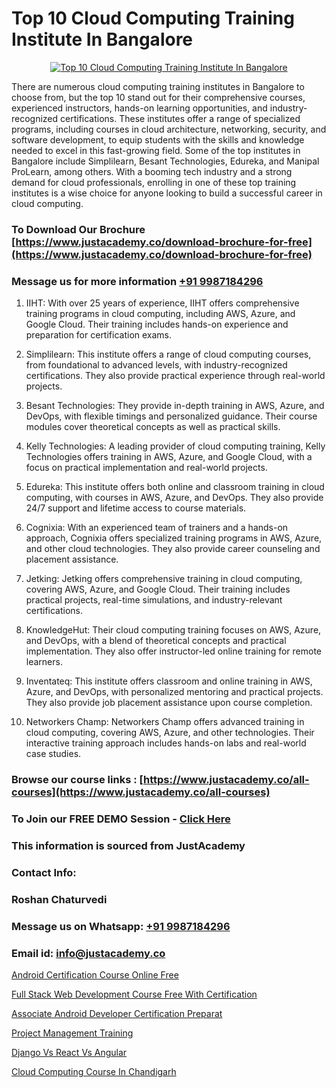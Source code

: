 # Top 10 Cloud Computing Training Institute In Bangalore

<p align="center">
  <a href="https://justacademy.co/all-courses">
    <img src="https://i.ibb.co/FJQ9DDy/cloud-computing.webp" alt="Top 10 Cloud Computing Training Institute In Bangalore">
  </a>
</p>


There are numerous cloud computing training institutes in Bangalore to choose from, but the top 10 stand out for their comprehensive courses, experienced instructors, hands-on learning opportunities, and industry-recognized certifications. These institutes offer a range of specialized programs, including courses in cloud architecture, networking, security, and software development, to equip students with the skills and knowledge needed to excel in this fast-growing field. Some of the top institutes in Bangalore include Simplilearn, Besant Technologies, Edureka, and Manipal ProLearn, among others. With a booming tech industry and a strong demand for cloud professionals, enrolling in one of these top training institutes is a wise choice for anyone looking to build a successful career in cloud computing.
### To Download Our Brochure [https://www.justacademy.co/download-brochure-for-free](https://www.justacademy.co/download-brochure-for-free)
### Message us for more information [+91 9987184296](https://api.whatsapp.com/send?phone=919987184296)
1) IIHT: With over 25 years of experience, IIHT offers comprehensive training programs in cloud computing, including AWS, Azure, and Google Cloud. Their training includes hands-on experience and preparation for certification exams.

2) Simplilearn: This institute offers a range of cloud computing courses, from foundational to advanced levels, with industry-recognized certifications. They also provide practical experience through real-world projects.

3) Besant Technologies: They provide in-depth training in AWS, Azure, and DevOps, with flexible timings and personalized guidance. Their course modules cover theoretical concepts as well as practical skills.

4) Kelly Technologies: A leading provider of cloud computing training, Kelly Technologies offers training in AWS, Azure, and Google Cloud, with a focus on practical implementation and real-world projects.

5) Edureka: This institute offers both online and classroom training in cloud computing, with courses in AWS, Azure, and DevOps. They also provide 24/7 support and lifetime access to course materials.

6) Cognixia: With an experienced team of trainers and a hands-on approach, Cognixia offers specialized training programs in AWS, Azure, and other cloud technologies. They also provide career counseling and placement assistance.

7) Jetking: Jetking offers comprehensive training in cloud computing, covering AWS, Azure, and Google Cloud. Their training includes practical projects, real-time simulations, and industry-relevant certifications.

8) KnowledgeHut: Their cloud computing training focuses on AWS, Azure, and DevOps, with a blend of theoretical concepts and practical implementation. They also offer instructor-led online training for remote learners.

9) Inventateq: This institute offers classroom and online training in AWS, Azure, and DevOps, with personalized mentoring and practical projects. They also provide job placement assistance upon course completion.

10) Networkers Champ: Networkers Champ offers advanced training in cloud computing, covering AWS, Azure, and other technologies. Their interactive training approach includes hands-on labs and real-world case studies.

### Browse our course links : [https://www.justacademy.co/all-courses](https://www.justacademy.co/all-courses) 
### To Join our FREE DEMO Session - [Click Here](https://www.justacademy.co/register-for-course-demo)


### This information is sourced from JustAcademy
### Contact Info:
### Roshan Chaturvedi
### Message us on Whatsapp: [+91 9987184296](https://api.whatsapp.com/send?phone=919987184296)
### Email id: [info@justacademy.co](mailto:info@justacademy.co)
                
[Android Certification Course Online Free](https://www.linkedin.com/pulse/android-certification-course-online-free-prajwal-kumbar-h-m-nr0gc/)

[Full Stack Web Development Course Free With Certification](https://www.linkedin.com/pulse/full-stack-web-development-course-free-certification-ss76e?trackingId=Ssti8YA3oaOplHTyusfSnw%3D%3D&lipi=urn%3Ali%3Apage%3Ad_flagship3_company_admin%3BZ5ESut9VQxyQx%2BjF%2F1FLaA%3D%3D)

[Associate Android Developer Certification Preparat](https://medium.com/@namusn/associate-android-developer-certification-preparat-a6221240b5cb)

[Project Management Training](https://medium.com/@abhidnya.1068/project-management-training-96265391f849)

[Django Vs React Vs Angular](https://justacademyin.github.io/Articles/Django-Vs-React-Vs-Angular)

[Cloud Computing Course In Chandigarh](https://justacademyin.github.io/justacademy/cloud-computing-course-in-chandigarh)

